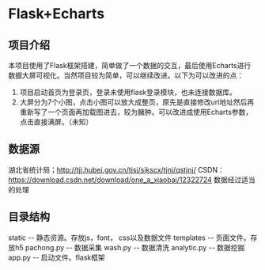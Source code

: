 # Flask+Echarts

## 项目介绍

本项目使用了Flask框架搭建，简单做了一个数据的交互，最后使用Echarts进行数据大屏可视化。当然项目较为简单，可以继续改进。以下为可以改进的点：

1. 项目启动首页为登录页，登录未使用flask登录模块，也未连接数据库。
2. 大屏分为7个小图，点击小图可以放大成整页，原先是直接修改url地址然后再重新写了一个页面再加载图进去，较为臃肿。可以改进成使用Echarts参数，点击直接满屏。（未知）

## 数据源

湖北省统计局；http://tjj.hubei.gov.cn/tjsj/sjkscx/tjnj/qstjnj/
CSDN：https://download.csdn.net/download/one_a_xiaobai/12322724
数据经过适当的处理

## 目录结构

static  -- 静态资源。存放js，font， css以及数据文件
templates  -- 页面文件。存放h5
pachong.py  -- 数据采集
wash.py  -- 数据清洗
analytic.py  -- 数据挖掘
app.py  -- 启动文件。flask框架

